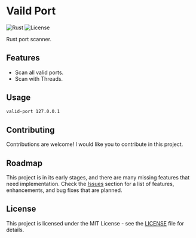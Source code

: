# Vaild Port

![Rust](https://img.shields.io/badge/language-Rust-orange.svg)
![License](https://img.shields.io/badge/license-MIT-blue.svg)

Rust port scanner.

## Features

- Scan all valid ports.
- Scan with Threads.

## Usage

```bash
valid-port 127.0.0.1
```

## Contributing

Contributions are welcome! I would like you to contribute in this project.

## Roadmap

This project is in its early stages, and there are many missing features that need implementation. Check the [Issues](https://github.com/mdmahikaishar/vaild-port/issues) section for a list of features, enhancements, and bug fixes that are planned.

## License

This project is licensed under the MIT License - see the [LICENSE](https://github.com/mdmahikaishar/vaild-port/LICENSE) file for details.
